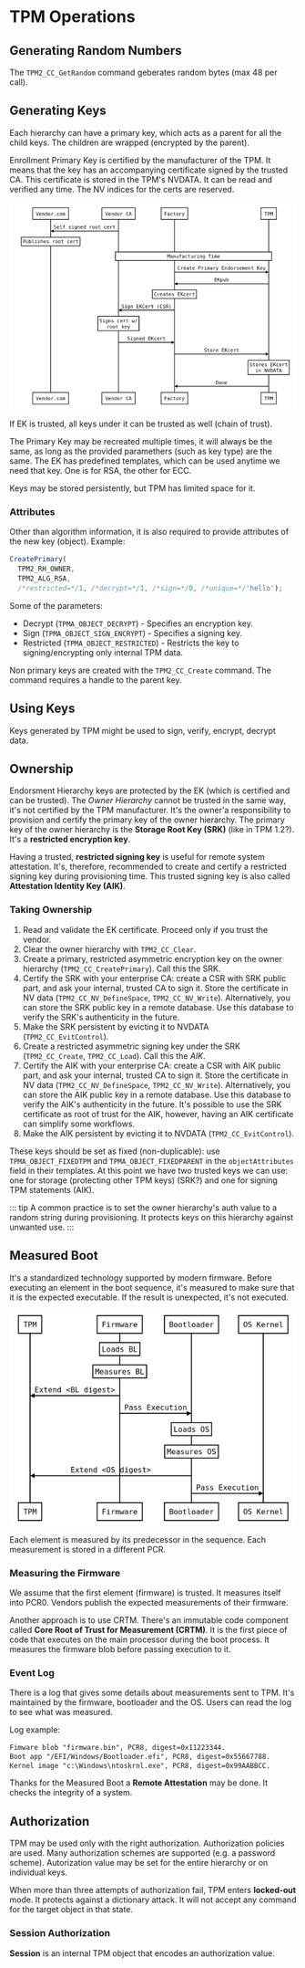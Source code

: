 # TPM Operations

## Generating Random Numbers

The `TPM2_CC_GetRandom` command geberates random bytes (max 48 per call).

## Generating Keys

Each hierarchy can have a primary key, which acts as a parent for all the child
keys. The children are wrapped (encrypted by the parent).

Enrollment Primary Key is certified by the manufacturer of the TPM. It means
that the key has an accompanying certificate signed by the trusted CA. This
certificate is stored in the TPM's NVDATA. It can be read and verified any time.
The NV indices for the certs are reserved.

![](./assets/certified-key.png)

If EK is trusted, all keys under it can be trusted as well (chain of trust).

The Primary Key may be recreated multiple times, it will always be the same, as
long as the provided paramethers (such as key type) are the same. The EK has
predefined templates, which can be used anytime we need that key. One is for
RSA, the other for ECC.

Keys may be stored persistently, but TPM has limited space for it.

### Attributes

Other than algorithm information, it is also required to provide attributes of
the new key (object). Example:

```js
CreatePrimary(
  TPM2_RH_OWNER, 
  TPM2_ALG_RSA,
  /*restricted=*/1, /*decrypt=*/1, /*sign=*/0, /*unique=*/'hello');
```

Some of the parameters:

- Decrypt (`TPMA_OBJECT_DECRYPT`) - Specifies an encryption key.
- Sign (`TPMA_OBJECT_SIGN_ENCRYPT`) - Specifies a signing key.
- Restricted (`TPMA_OBJECT_RESTRICTED`) - Restricts the key to
  signing/encrypting only internal TPM data.

Non primary keys are created with the `TPM2_CC_Create` command. The command
requires a handle to the parent key.

## Using Keys

Keys generated by TPM might be used to sign, verify, encrypt, decrypt data.

## Ownership

Endorsment Hierarchy keys are protected by the EK (which is certified and can be
trusted). The _Owner Hierarchy_ cannot be trusted in the same way, it's not
certified by the TPM manufacturer. It's the owner'a responsibility to provision
and certify the primary key of the owner hierarchy. The primary key of the owner
hierarchy is the **Storage Root Key (SRK)** (like in TPM 1.2?). It's a
**restricted encryption key**.

Having a trusted, **restricted signing key** is useful for remote system
attestation. It's, therefore, recommended to create and certify a restricted
signing key during provisioning time. This trusted signing key is also called
**Attestation Identity Key (AIK)**.

### Taking Ownership

1. Read and validate the EK certificate. Proceed only if you trust the vendor.
2. Clear the owner hierarchy with `TPM2_CC_Clear`.
3. Create a primary, restricted asymmetric encryption key on the owner hierarchy
   (`TPM2_CC_CreatePrimary`). Call this the SRK.
4. Certify the SRK with your enterprise CA: create a CSR with SRK public part,
   and ask your internal, trusted CA to sign it. Store the certificate in NV
   data (`TPM2_CC_NV_DefineSpace`, `TPM2_CC_NV_Write`). Alternatively, you can
   store the SRK public key in a remote database. Use this database to verify
   the SRK's authenticity in the future.
5. Make the SRK persistent by evicting it to NVDATA (`TPM2_CC_EvitControl`).
6. Create a restricted asymmetric signing key under the SRK (`TPM2_CC_Create`,
   `TPM2_CC_Load`). Call this the *AIK*.
7. Certify the AIK with your enterprise CA: create a CSR with AIK public part,
   and ask your internal, trusted CA to sign it. Store the certificate in NV
   data (`TPM2_CC_NV_DefineSpace`, `TPM2_CC_NV_Write`). Alternatively, you can
   store the AIK public key in a remote database. Use this database to verify
   the AIK's authenticity in the future. It's possible to use the SRK
   certificate as root of trust for the AIK, however, having an AIK certificate
   can simplify some workflows.
8. Make the AIK persistent by evicting it to NVDATA (`TPM2_CC_EvitControl`).

These keys should be set as fixed (non-duplicable): use `TPMA_OBJECT_FIXEDTPM`
and `TPMA_OBJECT_FIXEDPARENT` in the `objectAttributes` field in their
templates. At this point we have two trusted keys we can use: one for storage
(protecting other TPM keys) (SRK?) and one for signing TPM statements (AIK).

::: tip
A common practice is to set the owner hierarchy's auth value to a random string
during provisioning. It protects keys on this hierarchy against unwanted use.
:::

## Measured Boot

It's a standardized technology supported by modern firmware. Before executing an
element in the boot sequence, it's measured to make sure that it is the expected
executable. If the result is unexpected, it's not executed.

![](./assets/pcr-measured-boot.png)

Each element is measured by its predecessor in the sequence.
Each measurement is stored in a different PCR.

### Measuring the Firmware

We assume that the first element (firmware) is trusted. It measures itself into
PCR0. Vendors publish the expected measurements of their firmware.

Another approach is to use CRTM. There's an immutable code component called
**Core Root of Trust for Measurement (CRTM)**. It is the first piece of code
that executes on the main processor during the boot process. It measures the
firmware blob before passing execution to it.

### Event Log

There is a log that gives some details about measurements sent to TPM. It's
maintained by the firmware, bootloader and the OS. Users can read the log to see
what was measured.

Log example:

```log
Fimware blob "firmware.bin", PCR8, digest=0x11223344.
Boot app "/EFI/Windows/Bootloader.efi", PCR8, digest=0x55667788.
Kernel image "c:\Windows\ntoskrnl.exe", PCR8, digest=0x99AABBCC.
```

Thanks for the Measured Boot a **Remote Attestation** may be done. It checks the
integrity of a system.

## Authorization

TPM may be used only with the right authorization. Authorization policies are
used. Many authorization schemes are supported (e.g. a password scheme).
Autorization value may be set for the entire hierarchy or on individual keys.

When more than three attempts of authorization fail, TPM enters **locked-out**
mode. It protects against a dictionary attack. It will not accept any command
for the target object in that state.

### Session Authorization

**Session** is an internal TPM object that encodes an authorization value.